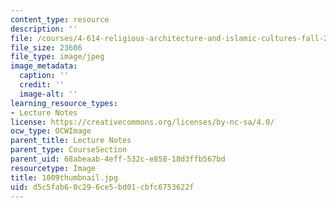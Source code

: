 ```yaml
---
content_type: resource
description: ''
file: /courses/4-614-religious-architecture-and-islamic-cultures-fall-2002/d5c5fab60c296ce5bd01cbfc6753622f_1009thumbnail.jpg
file_size: 23606
file_type: image/jpeg
image_metadata:
  caption: ''
  credit: ''
  image-alt: ''
learning_resource_types:
- Lecture Notes
license: https://creativecommons.org/licenses/by-nc-sa/4.0/
ocw_type: OCWImage
parent_title: Lecture Notes
parent_type: CourseSection
parent_uid: 68abeaab-4eff-532c-e858-18d3ffb567bd
resourcetype: Image
title: 1009thumbnail.jpg
uid: d5c5fab6-0c29-6ce5-bd01-cbfc6753622f
---
```

